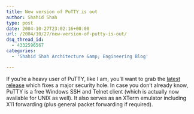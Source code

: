 ```yaml
---
title: New version of PuTTY is out
author: Shahid Shah
type: post
date: 2004-10-27T23:02:16+00:00
url: /2004/10/27/new-version-of-putty-is-out/
dsq_thread_id:
  - 4332596567
categories:
  - 'Shahid Shah Architecture &amp; Engineering Blog'

---
```

If you&#8217;re a heavy user of PuTTY, like I am, you&#8217;ll want to grab the [latest release][1] which fixes a major security hole. In case you don&#8217;t already know, PuTTY is a free Windows SSH and Telnet client (which is actually now available for UNIX as well). It also serves as an XTerm emulator including X11 forwarding (plus general packet forwarding if required).

 [1]: http://freshmeat.net/projects/putty/?branch_id=50746&release_id=176976